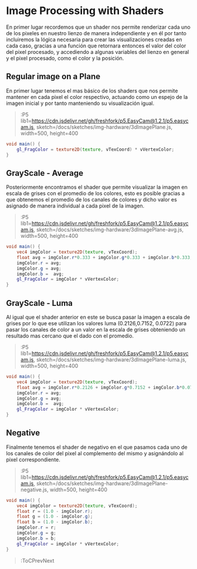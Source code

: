 # Image Processing with Shaders

En primer lugar recordemos que un shader nos permite renderizar cada uno de los pixeles en nuestro lienzo de manera independiente y en él por tanto incluiremos la lógica necesaria para crear las visualizaciones creadas en cada caso, gracias a una función que retornara entonces el valor del color del pixel procesado, y accediendo a algunas variables del lienzo en general y el pixel procesado, como el color y la posición.

## Regular image on a Plane

En primer lugar tenemos el mas básico de los shaders que nos permite mantener en cada pixel el color respectivo, actuando como un espejo de la imagen inicial y por tanto manteniendo su visualización igual. 

> :P5 lib1=https://cdn.jsdelivr.net/gh/freshfork/p5.EasyCam@1.2.1/p5.easycam.js, sketch=/docs/sketches/img-hardware/3dImagePlane.js, width=500, height=400
```glsl | texture.frag
void main() {
  	gl_FragColor = texture2D(texture, vTexCoord) * vVertexColor;
}
```


## GrayScale - Average
Posteriormente encontramos el shader que permite visualizar la imagen en escala de grises con el promedio de los colores, esto es posible gracias a que obtenemos el promedio de los canales de colores y dicho valor es asignado de manera individual a cada pixel de la imagen.

> :P5 lib1=https://cdn.jsdelivr.net/gh/freshfork/p5.EasyCam@1.2.1/p5.easycam.js, sketch=/docs/sketches/img-hardware/3dImagePlane-avg.js, width=500, height=400
```glsl | avg-texture.frag
void main() {
	vec4 imgColor = texture2D(texture, vTexCoord); 
  	float avg = imgColor.r*0.333 + imgColor.g*0.333 + imgColor.b*0.333;
  	imgColor.r = avg;
  	imgColor.g = avg;
  	imgColor.b =  avg;
  	gl_FragColor = imgColor * vVertexColor;
}
```


## GrayScale - Luma

Al igual que el shader anterior en este se busca pasar la imagen a escala de grises por lo que ese utilizan los valores luma (0.2126,0.7152, 0.0722) para pasar los canales de color a un valor en la escala de grises obteniendo un resultado mas cercano que el dado con el promedio.
> :P5 lib1=https://cdn.jsdelivr.net/gh/freshfork/p5.EasyCam@1.2.1/p5.easycam.js, sketch=/docs/sketches/img-hardware/3dImagePlane-luma.js, width=500, height=400
```glsl	| luma-texture.frag
void main() {
	vec4 imgColor = texture2D(texture, vTexCoord); 
  	float avg = imgColor.r*0.2126 + imgColor.g*0.7152 + imgColor.b*0.0722;
  	imgColor.r = avg;
  	imgColor.g = avg;
  	imgColor.b =  avg;
  	gl_FragColor = imgColor * vVertexColor;
}
```


## Negative

Finalmente tenemos el shader de negativo en el que pasamos cada uno de los canales de color del pixel al complemento del mismo y asignándolo al pixel correspondiente.
> :P5 lib1=https://cdn.jsdelivr.net/gh/freshfork/p5.EasyCam@1.2.1/p5.easycam.js, sketch=/docs/sketches/img-hardware/3dImagePlane-negative.js, width=500, height=400
```glsl	| neg-texture.frag
void main() {
	vec4 imgColor = texture2D(texture, vTexCoord); 
	float r = (1.0 - imgColor.r);
	float g = (1.0 - imgColor.g);
	float b = (1.0 - imgColor.b);
	imgColor.r = r;
	imgColor.g = g;
	imgColor.b = b;
  	gl_FragColor = imgColor * vVertexColor;
}
```

> :ToCPrevNext